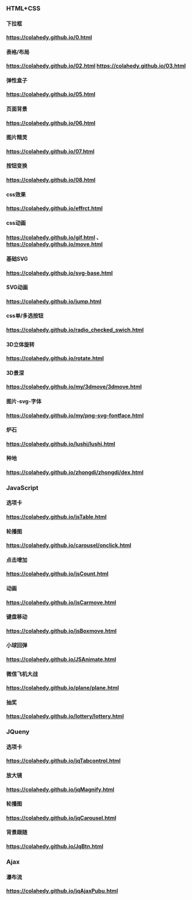 ### HTML+CSS
#### 下拉框 
#### https://colahedy.github.io/0.html
#### 表格/布局
#### https://colahedy.github.io/02.html  https://colahedy.github.io/03.html
#### 弹性盒子  
#### https://colahedy.github.io/05.html
#### 页面背景 
#### https://colahedy.github.io/06.html
#### 图片精灵 
#### https://colahedy.github.io/07.html
#### 按钮变换 
#### https://colahedy.github.io/08.html
#### css效果 
#### https://colahedy.github.io/effrct.html
#### css动画 
#### https://colahedy.github.io/gif.html  、https://colahedy.github.io/move.html
#### 基础SVG 
#### https://colahedy.github.io/svg-base.html
#### SVG动画 
#### https://colahedy.github.io/jump.html
#### css单/多选按钮 
#### https://colahedy.github.io/radio_checked_swich.html
#### 3D立体旋转 
#### https://colahedy.github.io/rotate.html
#### 3D景深  
#### https://colahedy.github.io/my/3dmove/3dmove.html
#### 图片-svg-字体  
#### https://colahedy.github.io/my/png-svg-fontface.html
#### 炉石 
#### https://colahedy.github.io/lushi/lushi.html
#### 种地 
#### https://colahedy.github.io/zhongdi/zhongdi/dex.html


### JavaScript
#### 选项卡
#### https://colahedy.github.io/jsTable.html
#### 轮播图 
#### https://colahedy.github.io/carousel/onclick.html
#### 点击增加 
#### https://colahedy.github.io/jsCount.html
#### 动画 
#### https://colahedy.github.io/jsCarmove.html
#### 键盘移动 
#### https://colahedy.github.io/jsBoxmove.html
#### 小球回弹 
#### https://colahedy.github.io/JSAnimate.html
#### 微信飞机大战  
#### https://colahedy.github.io/plane/plane.html
#### 抽奖  
#### https://colahedy.github.io/lottery/lottery.html

### JQueny
#### 选项卡 
#### https://colahedy.github.io/jqTabcontrol.html
#### 放大镜 
#### https://colahedy.github.io/jqMagnify.html
#### 轮播图 
#### https://colahedy.github.io/jqCarousel.html
#### 背景跟随 
#### https://colahedy.github.io/JqBtn.html

### Ajax
#### 瀑布流 
#### https://colahedy.github.io/jqAjaxPubu.html